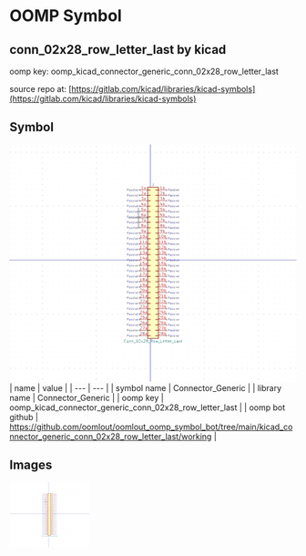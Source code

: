 # OOMP Symbol  
## conn_02x28_row_letter_last  by kicad  
  
oomp key: oomp_kicad_connector_generic_conn_02x28_row_letter_last  
  
source repo at: [https://gitlab.com/kicad/libraries/kicad-symbols](https://gitlab.com/kicad/libraries/kicad-symbols)  
## Symbol  
  
[![working.png](working_600.png)](working.png)  
| name | value | 
| --- | --- | 
| symbol name | Connector_Generic | 
| library name | Connector_Generic | 
| oomp key | oomp_kicad_connector_generic_conn_02x28_row_letter_last | 
| oomp bot github | https://github.com/oomlout/oomlout_oomp_symbol_bot/tree/main/kicad_connector_generic_conn_02x28_row_letter_last/working | 
## Images  
  
[![working.png](working_140.png)](working.png)  

